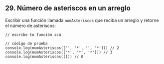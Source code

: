 ## 29. Número de asteriscos en un arreglo

Escribir una función llamada `numAsteriscos` que reciba un arreglo y retorne el número de asteriscos:

```
// escribe tu función acá

// código de prueba
console.log(numAsteriscos(['', '*', '', '*'])) // 2
console.log(numAsteriscos(['*', '*', '*'])) // 3
console.log(numAsteriscos([])) // 0
```
